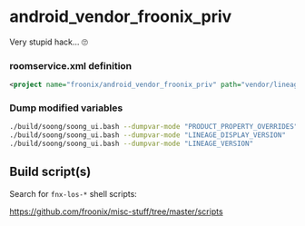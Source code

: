 # android_vendor_froonix_priv
Very stupid hack… 🙄

### roomservice.xml definition
```xml
<project name="froonix/android_vendor_froonix_priv" path="vendor/lineage-priv" remote="github" revision="master" />
```

### Dump modified variables
```sh
./build/soong/soong_ui.bash --dumpvar-mode "PRODUCT_PROPERTY_OVERRIDES"
./build/soong/soong_ui.bash --dumpvar-mode "LINEAGE_DISPLAY_VERSION"
./build/soong/soong_ui.bash --dumpvar-mode "LINEAGE_VERSION"
```

## Build script(s)
Search for `fnx-los-*` shell scripts:

https://github.com/froonix/misc-stuff/tree/master/scripts
